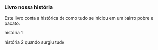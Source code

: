 ### Livro nossa história



Este livro conta a histórica de como tudo se iniciou em um bairro pobre e pacato.



história 1

história 2 quando surgiu tudo

